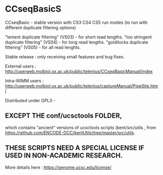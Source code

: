 # CCseqBasicS
CCseqBasic - stable version with CS3 CS4 CS5 run modes (to run with different duplicate filtering options)

"lenient duplicate filtering" (VS03) - for short read lengths. 
"too stringent duplicate filtering" (VS04) - for long read lengths. 
"goldilocks duplicate filtering" (VS05) - for all read lenghts.

Stable release : only receiving small features and bug fixes.

External users : http://userweb.molbiol.ox.ac.uk/public/telenius/CCseqBasicManual/index

Intra-WIMM users : http://userweb.molbiol.ox.ac.uk/public/telenius/captureManual/PipeSite.html

Distributed under GPL3 - 

## **EXCEPT THE conf/ucsctools FOLDER**,

which contains "ancient" versions of ucsctools scripts 
(kent/src/utils , from https://github.com/ENCODE-DCC/kentUtils/tree/master/src/utils. 

## **THESE SCRIPTS NEED A SPECIAL LICENSE IF USED IN NON-ACADEMIC RESEARCH.**

More details here : https://genome.ucsc.edu/license/

